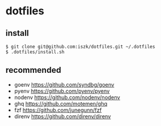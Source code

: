 # dotfiles


## install

```
$ git clone git@github.com:iszk/dotfiles.git ~/.dotfiles
$ .dotfiles/install.sh
```

## recommended

- goenv https://github.com/syndbg/goenv
- pyenv https://github.com/pyenv/pyenv
- nodenv https://github.com/nodenv/nodenv
- ghq https://github.com/motemen/ghq
- fzf https://github.com/junegunn/fzf
- direnv https://github.com/direnv/direnv
